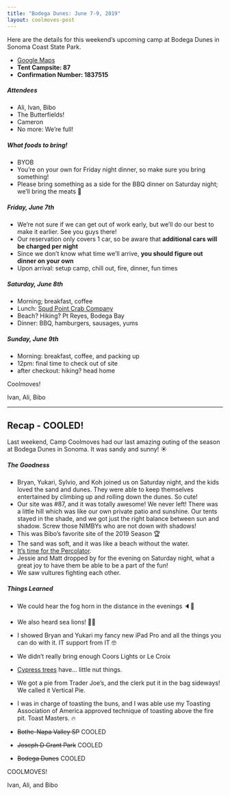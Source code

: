 ```yaml
---
title: "Bodega Dunes: June 7-9, 2019"
layout: coolmoves-post
---
```

Here are the details for this weekend’s upcoming camp at Bodega Dunes in Sonoma Coast State Park.

* [Google Maps](https://www.google.com/maps/dir/37.8128978,-122.2541312/Bodega+Dunes+Campground,+3095+CA-1,+Bodega+Bay,+CA+94923/@38.0773812,-123.1141497,9z/data=!3m1!4b1!4m10!4m9!1m1!4e1!1m5!1m1!1s0x808427dd8622f8e9:0xb9c23c40f39fd3bb!2m2!1d-123.0550318!2d38.3418653!3e0)
* **Tent Campsite: 87**
* **Confirmation Number: 1837515**

##### Attendees
* Ali, Ivan, Bibo
* The Butterfields!
* Cameron
* No more: We’re full!

##### What foods to bring!
* BYOB
* You’re on your own for Friday night dinner, so make sure you bring something!
* Please bring something as a side for the BBQ dinner on Saturday night; we’ll bring the meats 🍖

##### Friday, June 7th
* We’re not sure if we can get out of work early, but we’ll do our best to make it earlier. See you guys there!
* Our reservation only covers 1 car, so be aware that **additional cars will be charged per night**
* Since we don’t know what time we’ll arrive, **you should figure out dinner on your own**
* Upon arrival: setup camp, chill out, fire, dinner, fun times

##### Saturday, June 8th
* Morning; breakfast, coffee
* Lunch: [Spud Point Crab Company](https://www.yelp.com/biz/spud-point-crab-company-bodega-bay?utm_source=ishare)
* Beach? Hiking? Pt Reyes, Bodega Bay
* Dinner: BBQ, hamburgers, sausages, yums

##### Sunday, June 9th
* Morning: breakfast, coffee, and packing up
* 12pm: final time to check out of site
* after checkout: hiking? head home

Coolmoves!

Ivan, Ali, Bibo

***

## Recap - COOLED!

Last weekend, Camp Coolmoves had our last amazing outing of the season at Bodega Dunes in Sonoma. It was sandy and sunny! ☀️ 

##### The Goodness
* Bryan, Yukari, Sylvio, and Koh joined us on Saturday night, and the kids loved the sand and dunes. They were able to keep themselves entertained by climbing up and rolling down the dunes. So cute!
* Our site was #87, and it was totally awesome! We never left! There was a little hill which was like our own private patio and sunshine. Our tents stayed in the shade, and we got just the right balance between sun and shadow. Screw those NIMBYs who are not down with shadows!
* This was Bibo’s favorite site of the 2019 Season 🏆
* The sand was soft, and it was like a beach without the water.
* [It’s time for the Percolator](https://youtu.be/_UlhLd76IzQ).
* Jessie and Matt dropped by for the evening on Saturday night, what a great joy to have them be able to be a part of the fun!
* We saw vultures fighting each other.

##### Things Learned
* We could hear the fog horn in the distance in the evenings 🔈💨
* We also heard sea lions! 🌊🦁
* I showed Bryan and Yukari my fancy new iPad Pro and all the things you can do with it. IT support from IT 🤓
* We didn’t really bring enough Coors Lights or Le Croix
* [Cypress trees](https://en.wikipedia.org/wiki/Cupressus_macrocarpa) have... little nut things.
* We got a pie from Trader Joe’s, and the clerk put it in the bag sideways! We called it Vertical Pie.
* I was in charge of toasting the buns, and I was able use my Toasting Association of America approved technique of toasting above the fire pit. Toast Masters. 🔥


* ~~Bothe-Napa Valley SP~~ COOLED
* ~~Joseph D Grant Park~~ COOLED
* ~~Bodega Dunes~~ COOLED

COOLMOVES!

Ivan, Ali, and Bibo

